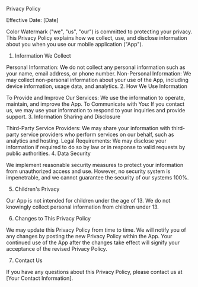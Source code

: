 Privacy Policy

Effective Date: [Date]

Color Watermark ("we", "us", "our") is committed to protecting your privacy. This Privacy Policy explains how we collect, use, and disclose information about you when you use our mobile application ("App").

1. Information We Collect

Personal Information: We do not collect any personal information such as your name, email address, or phone number.
Non-Personal Information: We may collect non-personal information about your use of the App, including device information, usage data, and analytics.
2. How We Use Information

To Provide and Improve Our Services: We use the information to operate, maintain, and improve the App.
To Communicate with You: If you contact us, we may use your information to respond to your inquiries and provide support.
3. Information Sharing and Disclosure

Third-Party Service Providers: We may share your information with third-party service providers who perform services on our behalf, such as analytics and hosting.
Legal Requirements: We may disclose your information if required to do so by law or in response to valid requests by public authorities.
4. Data Security

We implement reasonable security measures to protect your information from unauthorized access and use. However, no security system is impenetrable, and we cannot guarantee the security of our systems 100%.

5. Children's Privacy

Our App is not intended for children under the age of 13. We do not knowingly collect personal information from children under 13.

6. Changes to This Privacy Policy

We may update this Privacy Policy from time to time. We will notify you of any changes by posting the new Privacy Policy within the App. Your continued use of the App after the changes take effect will signify your acceptance of the revised Privacy Policy.

7. Contact Us

If you have any questions about this Privacy Policy, please contact us at [Your Contact Information].
